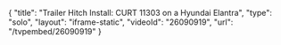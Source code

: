 {
    "title": "Trailer Hitch Install: CURT 11303 on a Hyundai Elantra",
    "type": "solo",
    "layout": "iframe-static",
    "videoId": "26090919",
    "url": "\/tvpembed\/26090919"
}